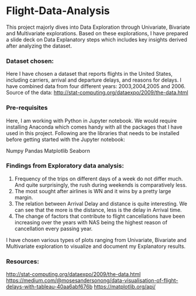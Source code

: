 # Flight-Data-Analysis
This project majorly dives into Data Exploration through Univariate, Bivariate and Multivariate explorations. Based on these explorations, I have prepared a slide deck on Data Explanatory steps which includes key insights derived after analyzing the dataset.

### Dataset chosen: 
Here I have chosen a dataset that reports flights in the United States, including carriers, arrival and departure delays, and reasons for delays. I have combined data from four different years: 2003,2004,2005 and 2006. 
Source of the data: http://stat-computing.org/dataexpo/2009/the-data.html 

### Pre-requisites
Here, I am working with Python in Jupyter notebook. We would require installing Anaconda which comes handy with all the packages that I have used in this project. Following are the libraries that needs to be installed before getting started with the Jupyter notebook:

Numpy
Pandas
Matplotlib
Seaborn

### Findings from Exploratory data analysis: 
1. Frequency of the trips on different days of a week do not differ much. And quite surprisingly, the rush during weekends is comparatively less. 
2. The most sought after airlines is WN and it wins by a pretty large margin. 
3. The relation between Arrival Delay and distance is quite interesting. We can see that the more is the distance, less is the delay in Arrival time. 
4. The change of factors that contribute to flight cancellations have been increasing over the years with NAS being the highest reason of cancellation every passing year. 

I have chosen various types of plots ranging from Univariate, Bivariate and Multivariate exploration to visualize and document my Explanatory results. 

### Resources: 
http://stat-computing.org/dataexpo/2009/the-data.html 
https://medium.com/@mosesandersonong/data-visualisation-of-flight-delays-with-tableau-40aa6abf676b 
https://matplotlib.org/api/

